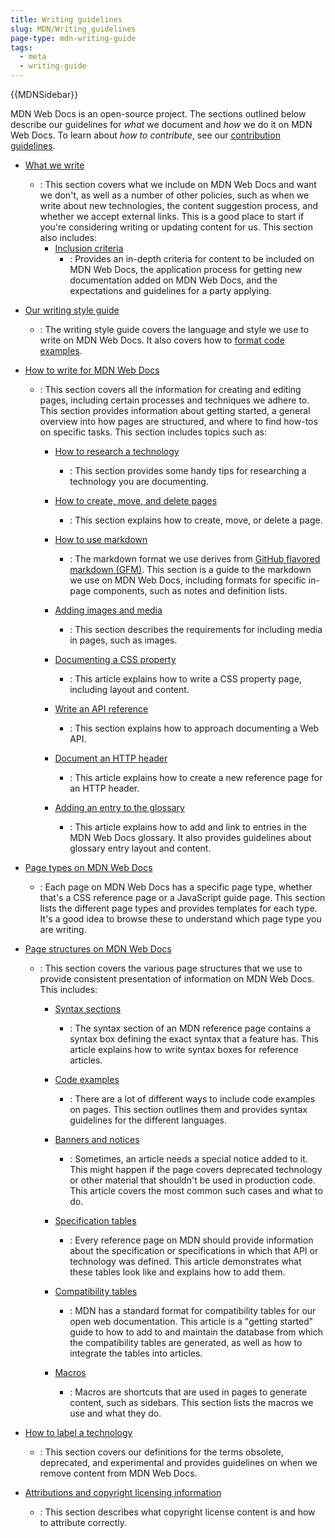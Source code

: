 ```yaml
---
title: Writing guidelines
slug: MDN/Writing_guidelines
page-type: mdn-writing-guide
tags:
  - meta
  - writing-guide
---
```

{{MDNSidebar}}

MDN Web Docs is an open-source project. The sections outlined below describe our guidelines for *what* we document and *how* we do it on MDN Web Docs. To learn about _how to contribute_, see our [contribution guidelines](/en-US/docs/MDN/Community).

- [What we write](/en-US/docs/MDN/Writing_guidelines/What_we_write)

  - : This section covers what we include on MDN Web Docs and want we don't, as well as a number of other policies, such as when we write about new technologies, the content suggestion process, and whether we accept external links. This is a good place to start if you're considering writing or updating content for us. This section also includes:
    - [Inclusion criteria](/en-US/docs/MDN/Writing_guidelines/What_we_write/Criteria_for_inclusion)
      - : Provides an in-depth criteria for content to be included on MDN Web Docs, the application process for getting new documentation added on MDN Web Docs, and the expectations and guidelines for a party applying.

- [Our writing style guide](/en-US/docs/MDN/Writing_guidelines/Writing_style_guide)

  - : The writing style guide covers the language and style we use to write on MDN Web Docs. It also covers how to [format code examples](/en-US/docs/MDN/Writing_guidelines/Writing_style_guide/Code_style_guide).

- [How to write for MDN Web Docs](/en-US/docs/MDN/Writing_guidelines/Howto)

  - : This section covers all the information for creating and editing pages, including certain processes and techniques we adhere to. This section provides information about getting started, a general overview into how pages are structured, and where to find how-tos on specific tasks. This section includes topics such as:

    - [How to research a technology](/en-US/docs/MDN/Writing_guidelines/Howto/Research_technology)

      - : This section provides some handy tips for researching a technology you are documenting.

    - [How to create, move, and delete pages](/en-US/docs/MDN/Writing_guidelines/Howto/Creating_moving_deleting)

      - : This section explains how to create, move, or delete a page.

    - [How to use markdown](/en-US/docs/MDN/Writing_guidelines/Howto/Markdown_in_MDN)

      - : The markdown format we use derives from [GitHub flavored markdown (GFM)](https://github.github.com/gfm/). This section is a guide to the markdown we use on MDN Web Docs, including formats for specific in-page components, such as notes and definition lists.

    - [Adding images and media](/en-US/docs/MDN/Writing_guidelines/Howto/Images_media)

      - : This section describes the requirements for including media in pages, such as images.

    - [Documenting a CSS property](/en-US/docs/MDN/Writing_guidelines/Howto/Document_a_css_property)

      - : This article explains how to write a CSS property page, including layout and content.

    - [Write an API reference](/en-US/docs/MDN/Writing_guidelines/Howto/Write_an_api_reference)

      - : This section explains how to approach documenting a Web API.

    - [Document an HTTP header](/en-US/docs/MDN/Writing_guidelines/Howto/Document_an_http_header)

      - : This article explains how to create a new reference page for an HTTP header.

    - [Adding an entry to the glossary](/en-US/docs/MDN/Writing_guidelines/Howto/Write_a_new_entry_in_the_glossary)

      - : This article explains how to add and link to entries in the MDN Web Docs glossary. It also provides guidelines about glossary entry layout and content.

- [Page types on MDN Web Docs](/en-US/docs/MDN/Writing_guidelines/Page_structures/Page_types)

  - : Each page on MDN Web Docs has a specific page type, whether that's a CSS reference page or a JavaScript guide page. This section lists the different page types and provides templates for each type. It's a good idea to browse these to understand which page type you are writing.

- [Page structures on MDN Web Docs](/en-US/docs/MDN/Writing_guidelines/Page_structures)

  - : This section covers the various page structures that we use to provide consistent presentation of information on MDN Web Docs. This includes:

    - [Syntax sections](/en-US/docs/MDN/Writing_guidelines/Page_structures/Syntax_sections)

      - : The syntax section of an MDN reference page contains a syntax box defining the exact syntax that a feature has. This article explains how to write syntax boxes for reference articles.

    - [Code examples](/en-US/docs/MDN/Writing_guidelines/Page_structures/Code_examples)

      - : There are a lot of different ways to include code examples on pages. This section outlines them and provides syntax guidelines for the different languages.

    - [Banners and notices](/en-US/docs/MDN/Writing_guidelines/Page_structures/Banners_and_notices)

      - : Sometimes, an article needs a special notice added to it. This might happen if the page covers deprecated technology or other material that shouldn't be used in production code. This article covers the most common such cases and what to do.

    - [Specification tables](/en-US/docs/MDN/Writing_guidelines/Page_structures/Specification_tables)

      - : Every reference page on MDN should provide information about the specification or specifications in which that API or technology was defined. This article demonstrates what these tables look like and explains how to add them.

    - [Compatibility tables](/en-US/docs/MDN/Writing_guidelines/Page_structures/Compatibility_tables)

      - : MDN has a standard format for compatibility tables for our open web documentation. This article is a "getting started" guide to how to add to and maintain the database from which the compatibility tables are generated, as well as how to integrate the tables into articles.

    - [Macros](/en-US/docs/MDN/Writing_guidelines/Page_structures/Macros)

      - : Macros are shortcuts that are used in pages to generate content, such as sidebars. This section lists the macros we use and what they do.

- [How to label a technology](/en-US/docs/MDN/Writing_guidelines/Experimental_deprecated_obsolete)

  - : This section covers our definitions for the terms obsolete, deprecated, and experimental and provides guidelines on when we remove content from MDN Web Docs.

- [Attributions and copyright licensing information](/en-US/docs/MDN/Writing_guidelines/Attrib_copyright_license)
  - : This section describes what copyright license content is and how to attribute correctly.
